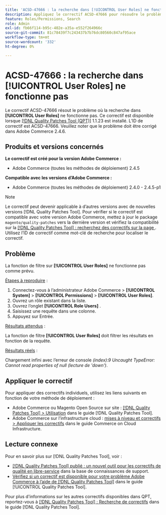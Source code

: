 ```yaml
---
title: 'ACSD-47666 : la recherche dans [!UICONTROL User Roles] ne fonctionne pas'
description: Appliquez le correctif ACSD-47666 pour résoudre le problème Adobe Commerce où la fonction de filtrage sur [!UICONTROL User Roles] ne fonctionne pas comme prévu.
feature: Roles/Permissions, Search
role: Admin
exl-id: fb66f114-b95c-402e-a35a-e552f264966c
source-git-commit: 81c78439f7c243437b7b76dc80560c847af95ace
workflow-type: tm+mt
source-wordcount: '332'
ht-degree: 0%

---
```


# ACSD-47666 : la recherche dans **[!UICONTROL User Roles]** ne fonctionne pas

Le correctif ACSD-47666 résout le problème où la recherche dans **[!UICONTROL User Roles]** ne fonctionne pas. Ce correctif est disponible lorsque [[!DNL Quality Patches Tool (QPT)]](https://experienceleague.adobe.com/fr/docs/commerce-knowledge-base/kb/announcements/commerce-announcements/magento-quality-patches-released-new-tool-to-self-serve-quality-patches) 1.1.23 est installé. L’ID de correctif est ACSD-47666. Veuillez noter que le problème doit être corrigé dans Adobe Commerce 2.4.6.

## Produits et versions concernés

**Le correctif est créé pour la version Adobe Commerce :**

* Adobe Commerce (toutes les méthodes de déploiement) 2.4.5

**Compatible avec les versions d’Adobe Commerce :**

* Adobe Commerce (toutes les méthodes de déploiement) 2.4.0 - 2.4.5-p1

>[!NOTE]
>
>Le correctif peut devenir applicable à d’autres versions avec de nouvelles versions [!DNL Quality Patches Tool]. Pour vérifier si le correctif est compatible avec votre version Adobe Commerce, mettez à jour le package `magento/quality-patches` vers la dernière version et vérifiez la compatibilité sur la [[!DNL Quality Patches Tool] : recherchez des correctifs sur la page ](https://experienceleague.adobe.com/tools/commerce-quality-patches/index.html?lang=fr). Utilisez l’ID de correctif comme mot-clé de recherche pour localiser le correctif.

## Problème

La fonction de filtre sur **[!UICONTROL User Roles]** ne fonctionne pas comme prévu.

<u>Étapes à reproduire</u> :

1. Connectez-vous à l’administrateur Adobe Commerce > **[!UICONTROL System]** > **[!UICONTROL Permissions]** > **[!UICONTROL User Roles]**.
1. Ouvrez un rôle existant dans la liste.
1. Ouvrez l’onglet **[!UICONTROL Role Users]** .
1. Saisissez une requête dans une colonne.
1. Appuyez sur Entrée.

<u>Résultats attendus</u> :

La fonction de filtre **[!UICONTROL User Roles]** doit filtrer les résultats en fonction de la requête.

<u>Résultats réels</u> :

Chargement infini avec l’erreur de console _(index):9 Uncaught TypeError: Cannot read properties of null (lecture de &#39;down&#39;)_.

## Appliquer le correctif

Pour appliquer des correctifs individuels, utilisez les liens suivants en fonction de votre méthode de déploiement :

* Adobe Commerce ou Magento Open Source sur site : [[!DNL Quality Patches Tool] > Utilisation](/help/tools/quality-patches-tool/usage.md) dans le guide [!DNL Quality Patches Tool].
* Adobe Commerce sur l’infrastructure cloud : [mises à niveau et correctifs > Appliquer les correctifs](https://experienceleague.adobe.com/docs/commerce-cloud-service/user-guide/develop/upgrade/apply-patches.html?lang=fr) dans le guide Commerce on Cloud Infrastructure. 

## Lecture connexe

Pour en savoir plus sur [!DNL Quality Patches Tool], voir :

* [[!DNL Quality Patches Tool] publié : un nouvel outil pour les correctifs de qualité en libre-service](https://experienceleague.adobe.com/fr/docs/commerce-knowledge-base/kb/announcements/commerce-announcements/magento-quality-patches-released-new-tool-to-self-serve-quality-patches) dans la base de connaissances de support.
* [Vérifiez si un correctif est disponible pour votre problème Adobe Commerce à l’aide de  [!DNL Quality Patches Tool]](/help/tools/quality-patches-tool/patches-available-in-qpt/check-patch-for-magento-issue-with-magento-quality-patches.md) dans le guide [!UICONTROL Quality Patches Tool].


Pour plus d&#39;informations sur les autres correctifs disponibles dans QPT, reportez-vous à [[!DNL Quality Patches Tool] : Recherche de correctifs](https://experienceleague.adobe.com/tools/commerce-quality-patches/index.html?lang=fr) dans le guide [!DNL Quality Patches Tool].
